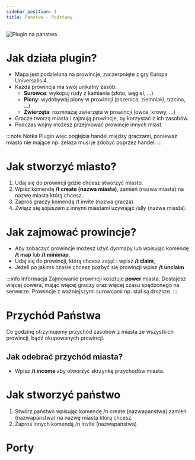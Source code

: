 ```yaml
---
sidebar_position: 1
title: Państwa - Podstawy
---
```


![Plugin na panstwa](./img/pluginnapanstwawiecejinfo.png)

# Jak działa plugin?
- Mapa jest podzielona na prowincje, zaczerpnięte z gry Europa Universalis 4.
- Każda prowincja ma swój unikalny zasób:
	- **Surowce**: wykopuj rudy z kamienia (złoto, węgiel, ...)
	- **Plony**: wydobywaj plony w prowincji (pszenica, ziemniaki, trzcina, ...)
	- **Zwierzęta**: rozmnażaj zwierzęta w prowincji (owce, krowy, ...)
- Gracze tworzą miasta i zajmują prowincje, by korzystać z ich zasobów.
- Podczas wojny możesz przejmować prowincje innych miast.

:::note Notka
Plugin więc pogłębia handel między graczami, ponieważ miasto nie mające np. żelaza musi je zdobyć poprzez handel.
:::

# Jak stworzyć miasto?
1. Udaj się do prowincji gdzie chcesz stworzyć miasto.
2. Wpisz komendę **/t create (nazwa miasta)**, zamień (nazwa miasta) na nazwę miasta którą chcesz.
3. Zaproś graczy komendą /t invite (nazwa gracza).
4. Zwiąrz się sojuszem z innymi miastami używająć /ally (nazwa miasta).

# Jak zajmować prowincje?
- Aby zobaczyć prowincje możesz użyć dynmapy lub wpisując komendę **/t map** lub **/t minimap**,
- Udaj się do prowincji, którą chcesz zająć i wpisz **/t claim**,
- Jeżeli po jakimś czasie chcesz pozbyć się prowincji wpisz **/t unclaim**

:::info  Informacja
Zajmowanie prowincji kosztuje **power** miasta. Dostajesz więcej powera, mając więcej graczy oraz więcej czasu spędzonego na serwerze. Prowincje z ważniejszymi surowcami np. stal są droższe.
:::
# Przychód Państwa
Co godzinę otrzymujemy przychód zasobów z miasta ze wszystkich prowincji, bądź okupowanych prowincji.

## Jak odebrać przychód miasta?
- Wpisz **/t income** aby otworzyć skrzynkę przychodów miasta.

# Jak stworzyć państwo
1. Stwórz państwo wpisując komendę /n create (nazwapanstwa) zamień (nazwapanstwa) na nazwę miasta którą chcesz.
2. Zaproś innych komendą /n invite (nazwapanstwa)
# Porty










